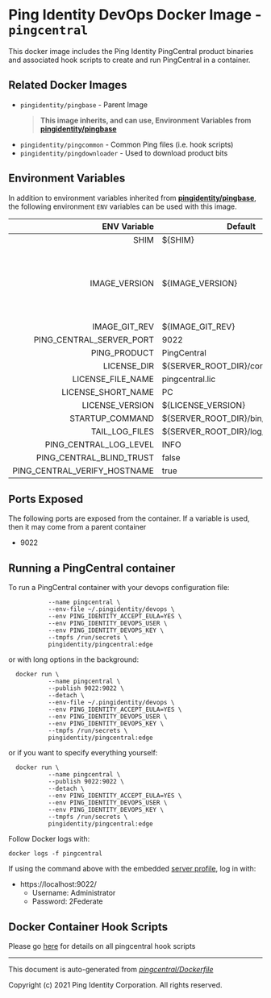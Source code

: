 
# Ping Identity DevOps Docker Image - `pingcentral`

This docker image includes the Ping Identity PingCentral product binaries
and associated hook scripts to create and run PingCentral in a container.

## Related Docker Images
- `pingidentity/pingbase` - Parent Image
	>**This image inherits, and can use, Environment Variables from [pingidentity/pingbase](https://devops.pingidentity.com/docker-images/pingbase/)**
- `pingidentity/pingcommon` - Common Ping files (i.e. hook scripts)
- `pingidentity/pingdownloader` - Used to download product bits

## Environment Variables
In addition to environment variables inherited from **[pingidentity/pingbase](https://devops.pingidentity.com/docker-images/pingbase/)**,
the following environment `ENV` variables can be used with
this image.

| ENV Variable  | Default     | Description
| ------------: | ----------- | ---------------------------------
| SHIM  | ${SHIM}  |  |
| IMAGE_VERSION  | ${IMAGE_VERSION}  | Image version and git revision, set by build process of the docker build  |
| IMAGE_GIT_REV  | ${IMAGE_GIT_REV}  |  |
| PING_CENTRAL_SERVER_PORT  | 9022  |  |
| PING_PRODUCT  | PingCentral  |  |
| LICENSE_DIR  | ${SERVER_ROOT_DIR}/conf  |  |
| LICENSE_FILE_NAME  | pingcentral.lic  |  |
| LICENSE_SHORT_NAME  | PC  |  |
| LICENSE_VERSION  | ${LICENSE_VERSION}  |  |
| STARTUP_COMMAND  | ${SERVER_ROOT_DIR}/bin/run.sh  |  |
| TAIL_LOG_FILES  | ${SERVER_ROOT_DIR}/log/application.log  |  |
| PING_CENTRAL_LOG_LEVEL  | INFO  |  |
| PING_CENTRAL_BLIND_TRUST  | false  |  |
| PING_CENTRAL_VERIFY_HOSTNAME  | true  |  |
## Ports Exposed
The following ports are exposed from the container.  If a variable is
used, then it may come from a parent container
- 9022

## Running a PingCentral container
To run a PingCentral container with your devops configuration file:
```shell docker run -Pt \
           --name pingcentral \
           --env-file ~/.pingidentity/devops \
           --env PING_IDENTITY_ACCEPT_EULA=YES \
           --env PING_IDENTITY_DEVOPS_USER \
           --env PING_IDENTITY_DEVOPS_KEY \
           --tmpfs /run/secrets \
           pingidentity/pingcentral:edge
```
or with long options in the background:
```shell
  docker run \
           --name pingcentral \
           --publish 9022:9022 \
           --detach \
           --env-file ~/.pingidentity/devops \
           --env PING_IDENTITY_ACCEPT_EULA=YES \
           --env PING_IDENTITY_DEVOPS_USER \
           --env PING_IDENTITY_DEVOPS_KEY \
           --tmpfs /run/secrets \
           pingidentity/pingcentral:edge
```

or if you want to specify everything yourself:
```shell
  docker run \
           --name pingcentral \
           --publish 9022:9022 \
           --detach \
           --env PING_IDENTITY_ACCEPT_EULA=YES \
           --env PING_IDENTITY_DEVOPS_USER \
           --env PING_IDENTITY_DEVOPS_KEY \
           --tmpfs /run/secrets \
           pingidentity/pingcentral:edge
```

Follow Docker logs with:

``` shell
docker logs -f pingcentral
```

If using the command above with the embedded [server profile](https://devops.pingidentity.com/reference/config/), log in with:
* https://localhost:9022/
  * Username: Administrator
  * Password: 2Federate
## Docker Container Hook Scripts
Please go [here](https://github.com/pingidentity/pingidentity-devops-getting-started/tree/master/docs/docker-images/pingcentral/hooks/README.md) for details on all pingcentral hook scripts

---
This document is auto-generated from _[pingcentral/Dockerfile](https://github.com/pingidentity/pingidentity-docker-builds/blob/master/pingcentral/Dockerfile)_

Copyright (c) 2021 Ping Identity Corporation. All rights reserved.
